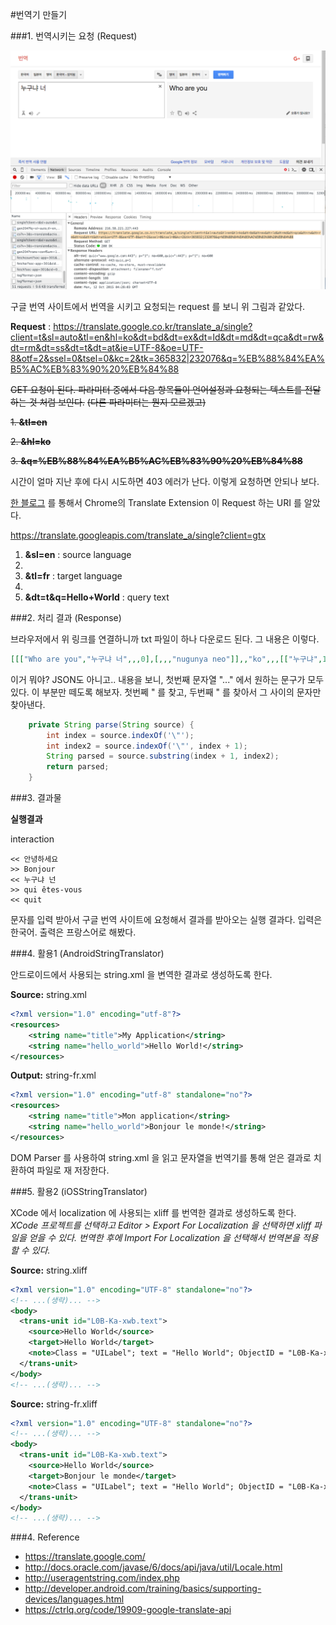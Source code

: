 #번역기 만들기


###1. 번역시키는 요청 (Request)

![translate](image/google_translate.png)

구글 번역 사이트에서 번역을 시키고 요청되는 request 를 보니 위 그림과 같았다.

**Request** : https://translate.google.co.kr/translate_a/single?client=t&sl=auto&tl=en&hl=ko&dt=bd&dt=ex&dt=ld&dt=md&dt=qca&dt=rw&dt=rm&dt=ss&dt=t&dt=at&ie=UTF-8&oe=UTF-8&otf=2&ssel=0&tsel=0&kc=2&tk=365832|232076&q=%EB%88%84%EA%B5%AC%EB%83%90%20%EB%84%88


~~GET 요청이 된다. 파라미터 중에서 다음 항목들이 언어설정과 요청되는 텍스트를 전달하는 것 처럼 보인다.~~
~~(다른 파라미터는 뭔지 모르겠고)~~

~~1. **&tl=en**~~

~~2. **&hl=ko**~~

~~3. **&q=%EB%88%84%EA%B5%AC%EB%83%90%20%EB%84%88**~~

시간이 얼마 지난 후에 다시 시도하면 403 에러가 난다. 이렇게 요청하면 안되나 보다.

[한 블로그](https://ctrlq.org/code/19909-google-translate-api) 를 통해서 Chrome의 Translate Extension 이 Request 하는 URI 를 알았다.

https://translate.googleapis.com/translate_a/single?client=gtx

1. **&sl=en** : source language
2. 
2. **&tl=fr** : target language
3. 
3. **&dt=t&q=Hello+World** : query text


###2. 처리 결과 (Response)

브라우저에서 위 링크를 연결하니까 txt 파일이 하나 다운로드 된다. 그 내용은 이렇다.
```json
[[["Who are you","누구냐 너",,,0],[,,,"nugunya neo"]],,"ko",,,[["누구냐",1,[["Who are",966,true,false],["Who",26,true,false],["Who is",6,true,false],["Who art",0,true,false]],[[0,3]],"누구냐 너",0,2],["너",2,[["you",771,true,false],["too",0,true,false]],[[4,5]],,2,3]],0.038472954,,[["ko"],,[0.038472954]]]
```
이거 뭐야? JSON도 아니고..
내용을 보니, 첫번째 문자열 "..." 에서 원하는 문구가 모두 있다. 이 부분만 떼도록 해보자.
첫번쩨 " 를 찾고, 두번째 " 를 찾아서 그 사이의 문자만 찾아낸다.

```java
    private String parse(String source) {
		int index = source.indexOf('\"');
		int index2 = source.indexOf('\"', index + 1);
		String parsed = source.substring(index + 1, index2);
		return parsed;
	}
```

###3. 결과물

**실행결과**


interaction
```console
<< 안녕하세요
>> Bonjour
<< 누구냐 넌
>> qui êtes-vous
<< quit
```

문자를 입력 받아서 구글 번역 사이트에 요청해서 결과를 받아오는 실행 결과다.
입력은 한국어. 출력은 프랑스어로 해봤다.

###4. 활용1 (AndroidStringTranslator)

안드로이드에서 사용되는 string.xml 을 변역한 결과로 생성하도록 한다.

**Source:** string.xml
```xml
<?xml version="1.0" encoding="utf-8"?>
<resources>
    <string name="title">My Application</string>
    <string name="hello_world">Hello World!</string>
</resources>
```

**Output:** string-fr.xml
```xml
<?xml version="1.0" encoding="utf-8" standalone="no"?>
<resources>
    <string name="title">Mon application</string>
    <string name="hello_world">Bonjour le monde!</string>
</resources>
```

DOM Parser 를 사용하여 string.xml 을 읽고 문자열을 번역기를 통해 얻은 결과로 치환하여 파일로 재 저장한다.

###5. 활용2 (iOSStringTranslator)

XCode 에서 localization 에 사용되는 xliff 를 번역한 결과로 생성하도록 한다.
*XCode 프로젝트를 선택하고 Editor > Export For Localization 을 선택하면 xliff 파일을 얻을 수 있다. 
번역한 후에 Import For Localization 을 선택해서 번역본을 적용할 수 있다.*

**Source:** string.xliff
```xml
<?xml version="1.0" encoding="UTF-8" standalone="no"?>
<!-- ...(생략)... -->
<body>
  <trans-unit id="L0B-Ka-xwb.text">
    <source>Hello World</source>
    <target>Hello World</target>
    <note>Class = "UILabel"; text = "Hello World"; ObjectID = "L0B-Ka-xwb";</note>
  </trans-unit>
</body>
<!-- ...(생략)... -->
```

**Source:** string-fr.xliff
```xml
<?xml version="1.0" encoding="UTF-8" standalone="no"?>
<!-- ...(생략)... -->
<body>
  <trans-unit id="L0B-Ka-xwb.text">
    <source>Hello World</source>
    <target>Bonjour le monde</target>
    <note>Class = "UILabel"; text = "Hello World"; ObjectID = "L0B-Ka-xwb";</note>
  </trans-unit>
</body>
<!-- ...(생략)... -->
```


###4. Reference
- https://translate.google.com/
- http://docs.oracle.com/javase/6/docs/api/java/util/Locale.html
- http://useragentstring.com/index.php
- http://developer.android.com/training/basics/supporting-devices/languages.html
- https://ctrlq.org/code/19909-google-translate-api


